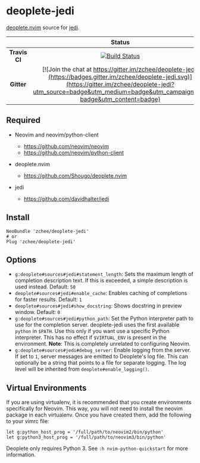 # deoplete-jedi


[deoplete.nvim](https://github.com/Shougo/deoplete.nvim) source for [jedi](https://github.com/davidhalter/jedi).

|| **Status** |
|:---:|:---:|
| **Travis CI** |[![Build Status](https://travis-ci.org/zchee/deoplete-jedi.svg?branch=master)](https://travis-ci.org/zchee/deoplete-jedi)|
| **Gitter** |[![Join the chat at https://gitter.im/zchee/deoplete-jedi](https://badges.gitter.im/zchee/deoplete-jedi.svg)](https://gitter.im/zchee/deoplete-jedi?utm_source=badge&utm_medium=badge&utm_campaign=pr-badge&utm_content=badge)|


## Required

- Neovim and neovim/python-client
  - https://github.com/neovim/neovim
  - https://github.com/neovim/python-client

- deoplete.nvim
  - https://github.com/Shougo/deoplete.nvim

- jedi
  - https://github.com/davidhalter/jedi


## Install

```vim
NeoBundle 'zchee/deoplete-jedi'
# or
Plug 'zchee/deoplete-jedi'
```


## Options

- `g:deoplete#sources#jedi#statement_length`: Sets the maximum length of
  completion description text.  If this is exceeded, a simple description is
  used instead.  Default: `50`
- `deoplete#sources#jedi#enable_cache`: Enables caching of completions for
  faster results.  Default: `1`
- `deoplete#sources#jedi#show_docstring`: Shows docstring in preview window.
  Default: `0`
- `g:deoplete#sources#jedi#python_path`: Set the Python interpreter path to use
  for the completion server.  deoplete-jedi uses the first available `python`
  in `$PATH`.  Use this only if you want use a specific Python interpreter.
  This has no effect if `$VIRTUAL_ENV` is present in the environment.
  **Note**: This is completely unrelated to configuring Neovim.
- `g:deoplete#sources#jedi#debug_server`: Enable logging from the server.  If
  set to `1`, server messages are emitted to Deoplete's log file.  This can
  optionally be a string that points to a file for separate logging.  The log
  level will be inherited from `deoplete#enable_logging()`.


## Virtual Environments

If you are using virtualenv, it is recommended that you create environments
specifically for Neovim.  This way, you will not need to install the neovim
package in each virtualenv.  Once you have created them, add the following to
your vimrc file:

```vim
let g:python_host_prog = '/full/path/to/neovim2/bin/python'
let g:python3_host_prog = '/full/path/to/neovim3/bin/python'
```

Deoplete only requires Python 3.  See `:h nvim-python-quickstart` for more
information.
